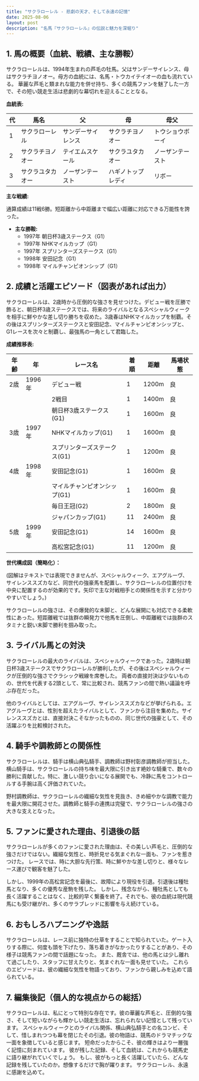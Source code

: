 ```yaml
---
title: "サクラローレル - 悲劇の天才、そして永遠の記憶"
date: 2025-08-06
layout: post
description: "名馬『サクラローレル』の伝説と魅力を深堀り"
---
```


## 1. 馬の概要（血統、戦績、主な勝鞍）

サクラローレルは、1994年生まれの芦毛の牡馬。父はサンデーサイレンス、母はサクラチヨノオー。母方の血統には、名馬・トウカイテイオーの血も流れている。  華麗な芦毛と類まれな能力を併せ持ち、多くの競馬ファンを魅了した一方で、その短い競走生活は悲劇的な幕切れを迎えることとなる。

**血統表:**

| 代 | 馬名         | 父               | 母               | 母父             |
|---|---------------|-------------------|-------------------|-----------------|
| 1 | サクラローレル | サンデーサイレンス | サクラチヨノオー   | トウショウボーイ |
| 2 | サクラチヨノオー| テイエムスケール | サクラユタカオー | ノーザンテースト |
| 3 | サクラユタカオー| ノーザンテースト | ハギノトップレディ | リボー             |


**主な戦績:**

通算成績は11戦6勝。短距離から中距離まで幅広い距離に対応できる万能性を誇った。

* **主な勝鞍:**
    * 1997年  朝日杯3歳ステークス（G1）
    * 1997年  NHKマイルカップ（G1）
    * 1997年  スプリンターズステークス（G1）
    * 1998年  安田記念（G1）
    * 1998年  マイルチャンピオンシップ（G1）


## 2. 成績と活躍エピソード（図表があれば出力）

サクラローレルは、2歳時から圧倒的な強さを見せつけた。デビュー戦を圧勝で飾ると、朝日杯3歳ステークスでは、将来のライバルとなるスペシャルウィークを相手に鮮やかな差し切り勝ちを収めた。3歳春はNHKマイルカップを制覇。その後はスプリンターズステークスと安田記念、マイルチャンピオンシップと、G1レースを次々と制覇し、最強馬の一角として君臨した。

**成績推移表:**

| 年齢 | 年     | レース名                 | 着順 | 距離 | 馬場状態 |
|------|--------|--------------------------|------|-----|---------|
| 2歳   | 1996年 | デビュー戦                 | 1    | 1200m | 良       |
|       |        | 2戦目                     | 1    | 1400m | 良       |
|       |        | 朝日杯3歳ステークス(G1)     | 1    | 1600m | 良       |
| 3歳   | 1997年 | NHKマイルカップ(G1)         | 1    | 1600m | 良       |
|       |        | スプリンターズステークス(G1) | 1    | 1200m | 良       |
| 4歳   | 1998年 | 安田記念(G1)               | 1    | 1600m | 良       |
|       |        | マイルチャンピオンシップ(G1) | 1    | 1600m | 良       |
|       |        | 毎日王冠(G2)               | 2    | 1800m | 良       |
|       |        | ジャパンカップ(G1)         | 11   | 2400m | 良       |
| 5歳   | 1999年 | 安田記念(G1)               | 14   | 1600m | 良       |
|       |        | 高松宮記念(G1)             | 11   | 1200m | 良       |


**世代構成図（簡略化）：**

(図解はテキストでは表現できませんが、スペシャルウィーク、エアグルーヴ、サイレンススズカなど、同世代の強豪馬を配置し、サクラローレルの位置付けを中央に配置するのが効果的です。矢印で主な対戦相手との関係性を示すと分かりやすいでしょう。)

サクラローレルの強さは、その爆発的な末脚と、どんな展開にも対応できる柔軟性にあった。短距離戦では抜群の瞬発力で他馬を圧倒し、中距離戦では抜群のスタミナと鋭い末脚で勝利を掴み取った。


## 3. ライバル馬との対決

サクラローレルの最大のライバルは、スペシャルウィークであった。2歳時は朝日杯3歳ステークスでサクラローレルが勝利したが、その後はスペシャルウィークが圧倒的な強さでクラシック戦線を席巻した。  両者の直接対決は少ないものの、世代を代表する2頭として、常に比較され、競馬ファンの間で熱い議論を呼ぶ存在だった。

他のライバルとしては、エアグルーヴ、サイレンススズカなどが挙げられる。エアグルーヴとは、性別を超えたライバルとして、ファンから注目を集めた。サイレンススズカとは、直接対決こそなかったものの、同じ世代の強豪として、その活躍ぶりを比較検討された。


## 4. 騎手や調教師との関係性

サクラローレルは、騎手は横山典弘騎手、調教師は野村彰彦調教師が担当した。横山騎手は、サクラローレルの持ち味を最大限に引き出す絶妙な騎乗で、数々の勝利に貢献した。特に、激しい競り合いになる展開でも、冷静に馬をコントロールする手腕は高く評価されていた。

野村調教師は、サクラローレルの繊細な気性を見抜き、きめ細やかな調教で能力を最大限に開花させた。調教師と騎手の連携は完璧で、サクラローレルの強さの大きな支えとなった。


## 5. ファンに愛された理由、引退後の話

サクラローレルが多くのファンに愛された理由は、その美しい芦毛と、圧倒的な強さだけではない。繊細な気性と、時折見せる気まぐれな一面も、ファンを惹きつけた。  レースでは、時に大胆な先行策、時に鮮やかな差し切りと、様々なレース運びで観客を魅了した。

しかし、1999年の高松宮記念を最後に、故障により現役を引退。引退後は種牡馬となり、多くの優秀な産駒を残した。  しかし、残念ながら、種牡馬としても長く活躍することはなく、比較的早く繋養を終了。それでも、彼の血統は現代競馬にも受け継がれ、多くのサラブレッドに影響を与え続けている。


## 6. おもしろハプニングや逸話

サクラローレルは、レース前に独特の仕草をすることで知られていた。ゲート入りする際に、何度も頭を下げたり、落ち着きがなかったりすることがあり、その様子は競馬ファンの間で話題になった。  また、厩舎では、他の馬とは少し離れて過ごしたり、スタッフに甘えたりと、気まぐれな一面も見せていた。  これらのエピソードは、彼の繊細な気性を物語っており、ファンから親しみを込めて語られている。


## 7. 編集後記（個人的な視点からの総括）

サクラローレルは、私にとって特別な存在です。彼の華麗な芦毛と、圧倒的な強さ、そして短いながらも輝かしい競走生活は、忘れられない記憶として残っています。  スペシャルウィークとのライバル関係、横山典弘騎手との名コンビ、そして、惜しまれつつも幕を閉じたその引退。彼の物語は、競馬のドラマチックな一面を象徴していると感じます。  短命だったからこそ、彼の輝きはより一層強く記憶に刻まれています。  彼が残した記録、そして血統は、これからも競馬史に語り継がれていくでしょう。  もし、彼がもっと長く活躍していたら、どんな記録を残していたのか。想像するだけで胸が躍ります。  サクラローレル、永遠に感謝を込めて。
